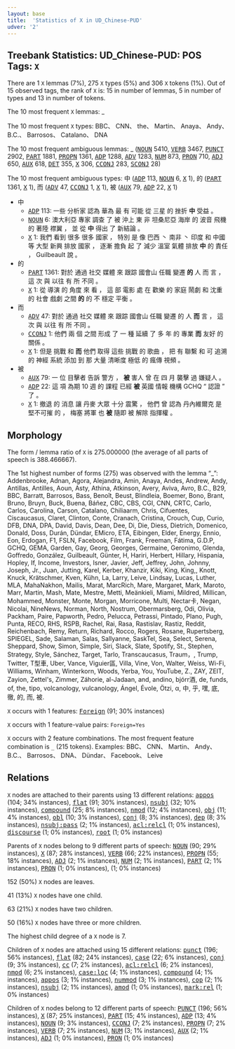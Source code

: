 ```yaml
---
layout: base
title:  'Statistics of X in UD_Chinese-PUD'
udver: '2'
---
```


## Treebank Statistics: UD_Chinese-PUD: POS Tags: `X`

There are 1 `X` lemmas (7%), 275 `X` types (5%) and 306 `X` tokens (1%).
Out of 15 observed tags, the rank of `X` is: 15 in number of lemmas, 5 in number of types and 13 in number of tokens.

The 10 most frequent `X` lemmas: _

The 10 most frequent `X` types:  BBC、 CNN、 the、 Martin、 Anaya、 Andy、 B.C.、 Barrosos、 Catalano、 DNA

The 10 most frequent ambiguous lemmas: _ (<tt><a href="zh_pud-pos-NOUN.html">NOUN</a></tt> 5410, <tt><a href="zh_pud-pos-VERB.html">VERB</a></tt> 3467, <tt><a href="zh_pud-pos-PUNCT.html">PUNCT</a></tt> 2902, <tt><a href="zh_pud-pos-PART.html">PART</a></tt> 1881, <tt><a href="zh_pud-pos-PROPN.html">PROPN</a></tt> 1361, <tt><a href="zh_pud-pos-ADP.html">ADP</a></tt> 1288, <tt><a href="zh_pud-pos-ADV.html">ADV</a></tt> 1283, <tt><a href="zh_pud-pos-NUM.html">NUM</a></tt> 873, <tt><a href="zh_pud-pos-PRON.html">PRON</a></tt> 710, <tt><a href="zh_pud-pos-ADJ.html">ADJ</a></tt> 650, <tt><a href="zh_pud-pos-AUX.html">AUX</a></tt> 618, <tt><a href="zh_pud-pos-DET.html">DET</a></tt> 355, <tt><a href="zh_pud-pos-X.html">X</a></tt> 306, <tt><a href="zh_pud-pos-CCONJ.html">CCONJ</a></tt> 283, <tt><a href="zh_pud-pos-SCONJ.html">SCONJ</a></tt> 28)

The 10 most frequent ambiguous types:  中 (<tt><a href="zh_pud-pos-ADP.html">ADP</a></tt> 113, <tt><a href="zh_pud-pos-NOUN.html">NOUN</a></tt> 6, <tt><a href="zh_pud-pos-X.html">X</a></tt> 1), 的 (<tt><a href="zh_pud-pos-PART.html">PART</a></tt> 1361, <tt><a href="zh_pud-pos-X.html">X</a></tt> 1), 而 (<tt><a href="zh_pud-pos-ADV.html">ADV</a></tt> 47, <tt><a href="zh_pud-pos-CCONJ.html">CCONJ</a></tt> 1, <tt><a href="zh_pud-pos-X.html">X</a></tt> 1), 被 (<tt><a href="zh_pud-pos-AUX.html">AUX</a></tt> 79, <tt><a href="zh_pud-pos-ADP.html">ADP</a></tt> 22, <tt><a href="zh_pud-pos-X.html">X</a></tt> 1)


* 中
  * <tt><a href="zh_pud-pos-ADP.html">ADP</a></tt> 113: 一些 分析家 認為 華為 最 有 可能 從 三星 的 挫折 <b>中</b> 受益 。
  * <tt><a href="zh_pud-pos-NOUN.html">NOUN</a></tt> 6: 澳大利亞 專家 調查 了 被 沖上 東 非 坦桑尼亞 海岸 的 波音 飛機 的 著陸 襟翼 ， 並 從 <b>中</b> 得出 了 新結論 。
  * <tt><a href="zh_pud-pos-X.html">X</a></tt> 1: 我們 看到 很多 很多 國家 ， 特別 是 像 巴西 丶 南非 丶 印度 和 中國 等 大型 新興 排放 國家 ， 逐漸 擔負 起 了 減少 溫室 氣體 排放 <b>中</b> 的 責任 ， Guilbeault 說 。
* 的
  * <tt><a href="zh_pud-pos-PART.html">PART</a></tt> 1361: 對於 通過 社交 媒體 來 跟踪 國會山 任職 變遷 <b>的</b> 人 而 言 ， 這 次 與 以往 有 所 不同 。
  * <tt><a href="zh_pud-pos-X.html">X</a></tt> 1: 從 導演 的 角度 來 看 ， 這 部 電影 處 在 歡樂 的 家庭 鬧劇 和 沈重 的 社會 戲劇 之間 <b>的</b> 的 不 穩定 平衡 。
* 而
  * <tt><a href="zh_pud-pos-ADV.html">ADV</a></tt> 47: 對於 通過 社交 媒體 來 跟踪 國會山 任職 變遷 的 人 <b>而</b> 言 ， 這 次 與 以往 有 所 不同 。
  * <tt><a href="zh_pud-pos-CCONJ.html">CCONJ</a></tt> 1: 他們 兩 個 之間 形成 了 一 種 延續 了 多 年 的 專業 <b>而</b> 友好 的 關係 。
  * <tt><a href="zh_pud-pos-X.html">X</a></tt> 1: 但是 挑戰 和 <b>而</b> 他們 取得 這些 挑戰 的 歌曲 ， 把 有 聯繫 和 可 追溯 的 神經 系統 添加 到 那 大量 清晰度 極低 的 瘋傳 視頻 。
* 被
  * <tt><a href="zh_pud-pos-AUX.html">AUX</a></tt> 79: 一 位 目擊者 告訴 警方 ， <b>被</b> 害人 曾 在 四 月 襲擊 過 嫌疑人 。
  * <tt><a href="zh_pud-pos-ADP.html">ADP</a></tt> 22: 這 項 為期 10 週 的 課程 已經 <b>被</b> 英國 情報 機構 GCHQ “ 認證 ” 了 。
  * <tt><a href="zh_pud-pos-X.html">X</a></tt> 1: 撤退 的 消息 讓 丹麥 大眾 十分 震驚 ， 他們 曾 認為 丹內維爾克 是 堅不可摧 的 ， 梅塞 將軍 也 <b>被</b> 隨即 被 解除 指揮權 。

## Morphology

The form / lemma ratio of `X` is 275.000000 (the average of all parts of speech is 388.466667).

The 1st highest number of forms (275) was observed with the lemma “_”: Addenbrooke, Adnan, Agora, Alejandra, Amin, Anaya, Andes, Andrew, Andy, Antillas, Antilles, Aoun, Asty, Athina, Atkinson, Avery, Aviva, Avro, B.C., B29, BBC, Barratt, Barrosos, Bass, Benoît, Beust, Blindleia, Boemer, Bono, Brant, Bruno, Bruyn, Buck, Buena, Báñez, CBC, CBS, CGI, CNN, CRTC, Carlo, Carlos, Carolina, Carson, Catalano, Chiliaarm, Chris, Cifuentes, Ciscaucasus, Claret, Clinton, Conte, Cranach, Cristina, Crouch, Cup, Curio, DFB, DNA, DPA, David, Davis, Dean, Dee, Di, Die, Diess, Dietrich, Domenico, Donald, Doss, Durán, Dündar, EMicro, ETA, Eibingen, Elder, Energy, Ennio, Eon, Erdogan, F1, FSLN, Facebook, Film, Frank, Freeman, Fátima, G.D.P, GCHQ, GEMA, Garden, Gay, Georg, Georges, Germaine, Geronimo, Glenda, Goffredo, González, Guilbeault, Günter, H, Hariri, Herbert, Hillary, Hispania, Hopley, If, Income, Investors, Isner, Javier, Jeff, Jeffrey, John, Johnny, Joseph, Jr., Juan, Jutting, Karel, Kerber, Khanzir, Kiki, King, King,, Knott, Knuck, Krätschmer, Kven, Kühn, La, Larry, Leive, Lindsay, Lucas, Luther, MLA, MahaNakhon, Mailis, Marat, MarcRich, Mare, Margaret, Mark, Maroto, Marr, Martin, Mash, Mate, Mestre, Metti, Meänkieli, Miami, Mildred, Millican, Mohammed, Monster, Monte, Morgan, Morricone, Multi, Nectar卡, Negan, Nicolai, NineNews, Norman, North, Nostrum, Obermarsberg, Odi, Olivia, Packham, Paire, Papworth, Pedro, Pelucca, Petrassi, Pintado, Plano, Pugh, Punta, RECO, RHS, RSPB, Rachel, Rai, Rasa, Rastislav, Rastiz, Reddit, Reichenbach, Remy, Return, Richard, Rocco, Rogers, Rosane, Rupertsberg, SPIEGEL, Sade, Salaman, Salas, Sallyanne, SaskTel, Sea, Select, Serena, Sheppard, Show, Simon, Simple, Siri, Slack, Slate, Spotify, St., Stephen, Strategy, Style, Sánchez, Target, Tarlo, Transcaucasus, Traum，, Trump, Twitter, T型車, Uber, Vance, Viguier區, Villa, Vine, Von, Walter, Weiss, Wi-Fi, Williams, Winham, Winterkorn, Woods, Yerba, You, YouTube, Z., ZAY, ZEIT, Zayion, Zettel's, Zimmer, Záhorie, al-Jadaan, and, andino, bjórr酒, de, funds, of, the, tipo, volcanology, vulcanology, Ángel, Évole, Ötzi, α, 中, 乎, 嘿, 底, 徹, 的, 而, 被.

`X` occurs with 1 features: <tt><a href="zh_pud-feat-Foreign.html">Foreign</a></tt> (91; 30% instances)

`X` occurs with 1 feature-value pairs: `Foreign=Yes`

`X` occurs with 2 feature combinations.
The most frequent feature combination is `_` (215 tokens).
Examples: BBC、 CNN、 Martin、 Andy、 B.C.、 Barrosos、 DNA、 Dündar、 Facebook、 Leive


## Relations

`X` nodes are attached to their parents using 13 different relations: <tt><a href="zh_pud-dep-appos.html">appos</a></tt> (104; 34% instances), <tt><a href="zh_pud-dep-flat.html">flat</a></tt> (91; 30% instances), <tt><a href="zh_pud-dep-nsubj.html">nsubj</a></tt> (32; 10% instances), <tt><a href="zh_pud-dep-compound.html">compound</a></tt> (25; 8% instances), <tt><a href="zh_pud-dep-nmod.html">nmod</a></tt> (12; 4% instances), <tt><a href="zh_pud-dep-obj.html">obj</a></tt> (11; 4% instances), <tt><a href="zh_pud-dep-obl.html">obl</a></tt> (10; 3% instances), <tt><a href="zh_pud-dep-conj.html">conj</a></tt> (8; 3% instances), <tt><a href="zh_pud-dep-dep.html">dep</a></tt> (8; 3% instances), <tt><a href="zh_pud-dep-nsubj-pass.html">nsubj:pass</a></tt> (2; 1% instances), <tt><a href="zh_pud-dep-acl-relcl.html">acl:relcl</a></tt> (1; 0% instances), <tt><a href="zh_pud-dep-discourse.html">discourse</a></tt> (1; 0% instances), <tt><a href="zh_pud-dep-root.html">root</a></tt> (1; 0% instances)

Parents of `X` nodes belong to 9 different parts of speech: <tt><a href="zh_pud-pos-NOUN.html">NOUN</a></tt> (90; 29% instances), <tt><a href="zh_pud-pos-X.html">X</a></tt> (87; 28% instances), <tt><a href="zh_pud-pos-VERB.html">VERB</a></tt> (66; 22% instances), <tt><a href="zh_pud-pos-PROPN.html">PROPN</a></tt> (55; 18% instances), <tt><a href="zh_pud-pos-ADJ.html">ADJ</a></tt> (2; 1% instances), <tt><a href="zh_pud-pos-NUM.html">NUM</a></tt> (2; 1% instances), <tt><a href="zh_pud-pos-PART.html">PART</a></tt> (2; 1% instances), <tt><a href="zh_pud-pos-PRON.html">PRON</a></tt> (1; 0% instances),  (1; 0% instances)

152 (50%) `X` nodes are leaves.

41 (13%) `X` nodes have one child.

63 (21%) `X` nodes have two children.

50 (16%) `X` nodes have three or more children.

The highest child degree of a `X` node is 7.

Children of `X` nodes are attached using 15 different relations: <tt><a href="zh_pud-dep-punct.html">punct</a></tt> (196; 56% instances), <tt><a href="zh_pud-dep-flat.html">flat</a></tt> (82; 24% instances), <tt><a href="zh_pud-dep-case.html">case</a></tt> (22; 6% instances), <tt><a href="zh_pud-dep-conj.html">conj</a></tt> (9; 3% instances), <tt><a href="zh_pud-dep-cc.html">cc</a></tt> (7; 2% instances), <tt><a href="zh_pud-dep-acl-relcl.html">acl:relcl</a></tt> (6; 2% instances), <tt><a href="zh_pud-dep-nmod.html">nmod</a></tt> (6; 2% instances), <tt><a href="zh_pud-dep-case-loc.html">case:loc</a></tt> (4; 1% instances), <tt><a href="zh_pud-dep-compound.html">compound</a></tt> (4; 1% instances), <tt><a href="zh_pud-dep-appos.html">appos</a></tt> (3; 1% instances), <tt><a href="zh_pud-dep-nummod.html">nummod</a></tt> (3; 1% instances), <tt><a href="zh_pud-dep-cop.html">cop</a></tt> (2; 1% instances), <tt><a href="zh_pud-dep-nsubj.html">nsubj</a></tt> (2; 1% instances), <tt><a href="zh_pud-dep-amod.html">amod</a></tt> (1; 0% instances), <tt><a href="zh_pud-dep-mark-rel.html">mark:rel</a></tt> (1; 0% instances)

Children of `X` nodes belong to 12 different parts of speech: <tt><a href="zh_pud-pos-PUNCT.html">PUNCT</a></tt> (196; 56% instances), <tt><a href="zh_pud-pos-X.html">X</a></tt> (87; 25% instances), <tt><a href="zh_pud-pos-PART.html">PART</a></tt> (15; 4% instances), <tt><a href="zh_pud-pos-ADP.html">ADP</a></tt> (13; 4% instances), <tt><a href="zh_pud-pos-NOUN.html">NOUN</a></tt> (9; 3% instances), <tt><a href="zh_pud-pos-CCONJ.html">CCONJ</a></tt> (7; 2% instances), <tt><a href="zh_pud-pos-PROPN.html">PROPN</a></tt> (7; 2% instances), <tt><a href="zh_pud-pos-VERB.html">VERB</a></tt> (7; 2% instances), <tt><a href="zh_pud-pos-NUM.html">NUM</a></tt> (3; 1% instances), <tt><a href="zh_pud-pos-AUX.html">AUX</a></tt> (2; 1% instances), <tt><a href="zh_pud-pos-ADJ.html">ADJ</a></tt> (1; 0% instances), <tt><a href="zh_pud-pos-PRON.html">PRON</a></tt> (1; 0% instances)

